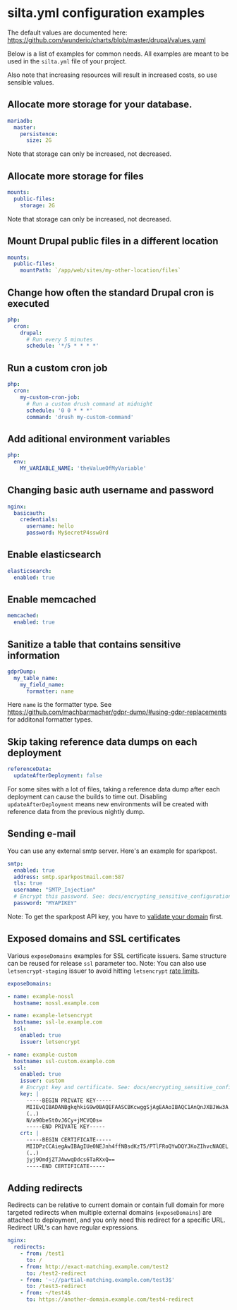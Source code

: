 # silta.yml configuration examples

The default values are documented here: https://github.com/wunderio/charts/blob/master/drupal/values.yaml

Below is a list of examples for common needs. 
All examples are meant to be used in the `silta.yml` file of your project.

Also note that increasing resources will result in increased costs, so use sensible values.

## Allocate more storage for your database.
```yaml
mariadb:
  master:
    persistence:
      size: 2G
```
Note that storage can only be increased, not decreased.

## Allocate more storage for files
```yaml
mounts:
  public-files:
    storage: 2G
```
Note that storage can only be increased, not decreased.

## Mount Drupal public files in a different location
```yaml
mounts:
  public-files:
    mountPath: `/app/web/sites/my-other-location/files`
```

## Change how often the standard Drupal cron is executed
```yaml
php:
  cron:
    drupal:
      # Run every 5 minutes
      schedule: '*/5 * * * *'
```

## Run a custom cron job
```yaml
php:
  cron:
    my-custom-cron-job:
      # Run a custom drush command at midnight
      schedule: '0 0 * * *'
      command: 'drush my-custom-command'
```

## Add aditional environment variables
```yaml
php:
  env:
    MY_VARIABLE_NAME: 'theValueOfMyVariable'
```
 
## Changing basic auth username and password

```yaml
nginx:
  basicauth:
    credentials:
      username: hello
      password: My$ecretP4ssw0rd
```

## Enable elasticsearch
```yaml
elasticsearch:
  enabled: true
```

## Enable memcached
```yaml
memcached:
  enabled: true
```

## Sanitize a table that contains sensitive information
```yaml
gdprDump:
  my_table_name:
    my_field_name:
      formatter: name
```
Here `name` is the formatter type. See https://github.com/machbarmacher/gdpr-dump/#using-gdpr-replacements for additonal formatter types.

## Skip taking reference data dumps on each deployment
```yaml
referenceData:
  updateAfterDeployment: false
```
For some sites with a lot of files, taking a reference data dump after each deployment can cause the builds to time out. Disabling `updateAfterDeployment` means new environments will be created with reference data from the previous nightly dump.

## Sending e-mail
You can use any external smtp server. Here's an example for sparkpost.
```yaml
smtp:
  enabled: true
  address: smtp.sparkpostmail.com:587
  tls: true
  username: "SMTP_Injection"
  # Encrypt this password. See: docs/encrypting_sensitive_configuration.md
  password: "MYAPIKEY"
```
Note: To get the sparkpost API key, you have to [validate your domain](https://www.sparkpost.com/docs/getting-started/setting-up-domains/) first.

## Exposed domains and SSL certificates
Various `exposeDomains` examples for SSL certificate issuers. Same structure can be reused for release `ssl` parameter too. Note: You can also use `letsencrypt-staging` issuer to avoid hitting `letsencrypt` [rate limits](https://letsencrypt.org/docs/rate-limits/).
```yaml
exposeDomains:

- name: example-nossl
  hostname: nossl.example.com

- name: example-letsencrypt
  hostname: ssl-le.example.com
  ssl:
    enabled: true
    issuer: letsencrypt

- name: example-custom
  hostname: ssl-custom.example.com
  ssl:
    enabled: true
    issuer: custom
    # Encrypt key and certificate. See: docs/encrypting_sensitive_configuration.md
    key: |
      -----BEGIN PRIVATE KEY-----
      MIIEvQIBADANBgkqhkiG9w0BAQEFAASCBKcwggSjAgEAAoIBAQC1AnQnJXBJWw3A
      (..)
      N/a90beSt0vJ6Cy+jMCVQ0s=
      -----END PRIVATE KEY-----
    crt: |
      -----BEGIN CERTIFICATE-----
      MIIDPzCCAiegAwIBAgIUe0NEJnh4ffNBsdKzT5/PTlFRoQYwDQYJKoZIhvcNAQEL
      (..)
      jyj9OmdjZTJAwwqDdcs6TaRXxQ==
      -----END CERTIFICATE-----
```

## Adding redirects
Redirects can be relative to current domain or contain full domain for more targeted redirects when multiple external domains (`exposeDomains`) are attached to deployment, and you only need this redirect for a specific URL. Redirect URL's can have regular expressions.
```yaml
nginx:
  redirects:
    - from: /test1 
      to: /
    - from: http://exact-matching.example.com/test2
      to: /test2-redirect
    - from: '~://partial-matching.example.com/test3$' 
      to: /test3-redirect
    - from: ~/test4$ 
      to: https://another-domain.example.com/test4-redirect
```
